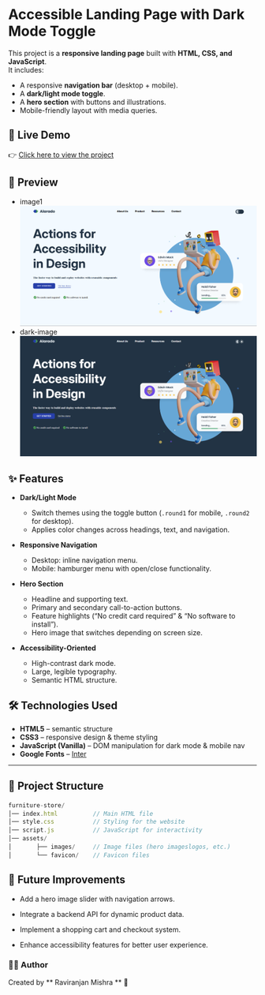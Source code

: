 
# Accessible Landing Page with Dark Mode Toggle

This project is a **responsive landing page** built with **HTML, CSS, and JavaScript**.  
It includes:
- A responsive **navigation bar** (desktop + mobile).
- A **dark/light mode toggle**.
- A **hero section** with buttons and illustrations.
- Mobile-friendly layout with media queries.

## 🚀 Live Demo

👉 [Click here to view the project](https://raviranjanmishra01.github.io/html_css_projects/03-simple-home-page)
## 📸 Preview
- image1
![](./assets/image.png)
- dark-image
![](./assets/daek-image-pc.png)
## ✨ Features
- **Dark/Light Mode**
  - Switch themes using the toggle button (`.round1` for mobile, `.round2` for desktop).
  - Applies color changes across headings, text, and navigation.

- **Responsive Navigation**
  - Desktop: inline navigation menu.
  - Mobile: hamburger menu with open/close functionality.

- **Hero Section**
  - Headline and supporting text.
  - Primary and secondary call-to-action buttons.
  - Feature highlights (“No credit card required” & “No software to install”).
  - Hero image that switches depending on screen size.

- **Accessibility-Oriented**
  - High-contrast dark mode.
  - Large, legible typography.
  - Semantic HTML structure.

## 🛠️ Technologies Used

- **HTML5** – semantic structure
- **CSS3** – responsive design & theme styling
- **JavaScript (Vanilla)** – DOM manipulation for dark mode & mobile nav
- **Google Fonts** – [Inter](https://fonts.google.com/specimen/Inter)

---
## 📂 Project Structure
```js
furniture-store/
│── index.html          // Main HTML file
│── style.css           // Styling for the website
│── script.js           // JavaScript for interactivity
│── assets/
│       ├── images/     // Image files (hero imageslogos, etc.)
│       └── favicon/    // Favicon files
```

## 📌 Future Improvements





- Add a hero image slider with navigation arrows.



- Integrate a backend API for dynamic product data.



- Implement a shopping cart and checkout system.



- Enhance accessibility features for better user experience.

### 👨‍💻 Author
Created by ** Raviranjan Mishra ** 🚀
